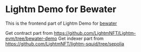 # Lightm Demo for Bewater
This is the frontend part of Lightm Demo for [bewater](https://build.bewater.xyz)

Get contract part from https://github.com/LightmNFT/Lightm-evm/tree/bewater-demo
Get indexer part from https://github.com/LightmNFT/lightm-squid/tree/sepolia
